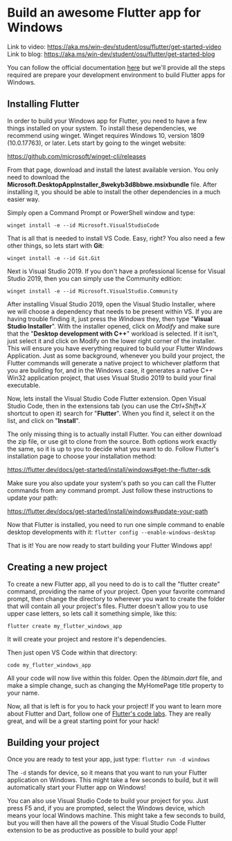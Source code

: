 # Build an awesome Flutter app for Windows

Link to video: https://aka.ms/win-dev/student/osu/flutter/get-started-video
Link to blog: https://aka.ms/win-dev/student/osu/flutter/get-started-blog

You can follow the official documentation [here](https://flutter.dev/docs/get-started/install/windows) but we'll provide all the steps required are prepare your development environment to build Flutter apps for Windows.

## Installing Flutter

In order to build your Windows app for Flutter, you need to have a few things installed on your system.
To install these dependencies, we recommend using winget. Winget requires Windows 10, version 1809 (10.0.17763), or later. Lets start by going to the winget website:

https://github.com/microsoft/winget-cli/releases

From that page, download and install the latest available version. You only need to download the **Microsoft.DesktopAppInstaller_8wekyb3d8bbwe.msixbundle** file. After installing it, you should be able to install the other dependencies in a much easier way.

Simply open a Command Prompt or PowerShell window and type:

```winget install -e --id Microsoft.VisualStudioCode```

That is all that is needed to install VS Code. Easy, right? You also need a few other things, so lets start with **Git**:

```winget install -e --id Git.Git```

Next is Visual Studio 2019. If you don't have a professional license for Visual Studio 2019, then you can simply use the Community edition:

```winget install -e --id Microsoft.VisualStudio.Community```

After installing Visual Studio 2019, open the Visual Studio Installer, where we will choose a dependency that needs to be present within VS. If you are having trouble finding it, just press the *Windows* they, then type "**Visual Studio Installer**". With the installer opened, click on *Modify* and make sure that the "**Desktop development with C++**" workload is selected. If it isn't, just select it and click on Modify on the lower right corner of the installer. This will ensure you have everything required to build your Flutter Windows Application. Just as some background, whenever you build your project, the Flutter commands will generate a native project to whichever platform that you are building for, and in the Windows case, it generates a native C++ Win32 application project, that uses Visual Studio 2019 to build your final executable.

Now, lets install the Visual Studio Code Flutter extension. Open Visual Studio Code, then in the extensions tab (you can use the *Ctrl+Shift+X* shortcut to open it) search for "**Flutter**". When you find it, select it on the list, and click on "**Install**".

The only missing thing is to actually install Flutter. You can either download the zip file, or use git to clone from the source. Both options work exactly the same, so it is up to you to decide what you want to do. Follow Flutter's installation page to choose your installation method:

https://flutter.dev/docs/get-started/install/windows#get-the-flutter-sdk

Make sure you also update your system's path so you can call the Flutter commands from any command prompt. Just follow these instructions to update your path:

https://flutter.dev/docs/get-started/install/windows#update-your-path

Now that Flutter is installed, you need to run one simple command to enable desktop developments with it:
```flutter config --enable-windows-desktop```

That is it! You are now ready to start building your Flutter Windows app!

## Creating a new project
To create a new Flutter app, all you need to do is to call the "flutter create" command, providing the name of your project. Open your favorite command prompt, then change the directory to wherever you want to create the folder that will contain all your project's files. Flutter doesn't allow you to use upper case letters, so lets call it something simple, like this:

```flutter create my_flutter_windows_app```

It will create your project and restore it's dependencies.

Then just open VS Code within that directory:

```code my_flutter_windows_app```

All your code will now live within this folder. Open the *lib\main.dart* file, and make a simple change, such as changing the MyHomePage title property to your name.

Now, all that is left is for you to hack your project! If you want to learn more about Flutter and Dart, follow one of [Flutter's code labs](https://flutter.dev/docs/get-started/codelab). They are really great, and will be a great starting point for your hack!

## Building your project

Once you are ready to test your app, just type:
```flutter run -d windows```

The `-d` stands for device, so it means that you want to run your Flutter application on Windows. This might take a few seconds to build, but it will automatically start your Flutter app on Windows!

You can also use Visual Studio Code to build your project for you. Just press F5 and, if you are prompted, select the Windows device, which means your local Windows machine. This might take a few seconds to build, but you will then have all the powers of the Visual Studio Code Flutter extension to be as productive as possible to build your app!